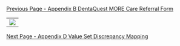 [Previous Page - Appendix B DentaQuest MORE Care Referral Form](appendix_b_dentaquest_more_care_referral_form.html)

<table><tr><td><img src="MORE Care Treatment Report.png" /></td></tr></table>

[Next Page - Appendix D Value Set Discrepancy Mapping](appendix_d_value_set_discrepancy_mapping.html)